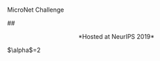 # <p align="center"> 
  MicroNet Challenge
</p>
## <p align="center"> <span style="font-weight:normal">*Hosted at NeurIPS 2019*</span></p>
$\alpha$=2
